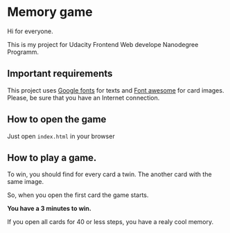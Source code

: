 # Memory game

Hi for everyone.

This is my project for Udacity Frontend Web develope Nanodegree Programm.

## Important requirements

This project uses [Google fonts](https://fonts.google.com/) for texts and 
[Font awesome](https://origin.fontawesome.com/) for card images. Please, be sure that you have an Internet connection. 

## How to open the game

Just open `index.html` in your browser

## How to play a game.

To win, you should find for every card a twin. The another card with the same image.

So, when you open the first card the game starts.

**You have a 3 minutes to win.**

If you open all cards for 40 or less steps, you have a realy cool memory.
